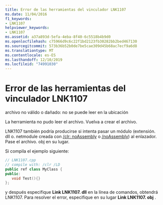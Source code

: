 ```yaml
---
title: Error de las herramientas del vinculador LNK1107
ms.date: 11/04/2016
f1_keywords:
- LNK1107
helpviewer_keywords:
- LNK1107
ms.assetid: a37a893d-5efa-4eba-8f40-6c5518b4b9d0
ms.openlocfilehash: c75966d9c6c22f1bd2123fb30282bb2bed467130
ms.sourcegitcommit: 573b36b52b0de7be5cae309d45b68ac7ecf9a6d8
ms.translationtype: MT
ms.contentlocale: es-ES
ms.lasthandoff: 12/10/2019
ms.locfileid: "74991030"
---
```

# <a name="linker-tools-error-lnk1107"></a>Error de las herramientas del vinculador LNK1107

archivo no válido o dañado: no se puede leer en la ubicación

La herramienta no pudo leer el archivo. Vuelva a crear el archivo.

LNK1107 también podría producirse si intenta pasar un módulo (extensión. dll o. netmodule creada con [/clr: noAssembly](../../build/reference/clr-common-language-runtime-compilation.md) o [/noAssembly](../../build/reference/noassembly-create-a-msil-module.md)) al enlazador. Pase el archivo. obj en su lugar.

Si compila el ejemplo siguiente:

```cpp
// LNK1107.cpp
// compile with: /clr /LD
public ref class MyClass {
public:
   void Test(){}
};
```

y después especifique **Link LNK1107. dll** en la línea de comandos, obtendrá LNK1107.  Para resolver el error, especifique en su lugar **Link LNK1107. obj** .
